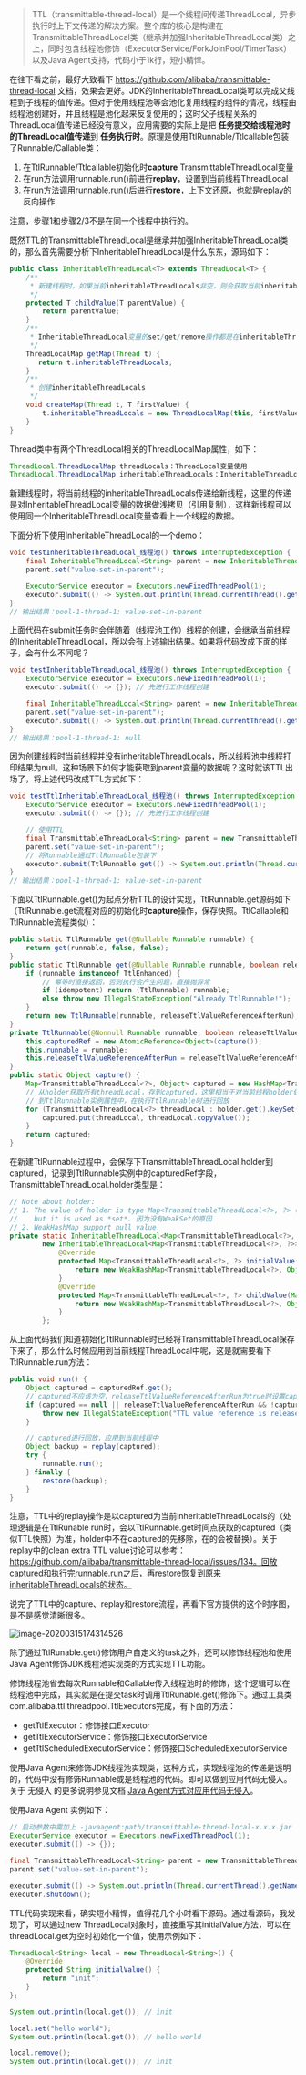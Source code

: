 > TTL（transmittable-thread-local）是一个线程间传递ThreadLocal，异步执行时上下文传递的解决方案。整个库的核心是构建在TransmittableThreadLocal类（继承并加强InheritableThreadLocal类）之上，同时包含线程池修饰（ExecutorService/ForkJoinPool/TimerTask）以及Java Agent支持，代码小于1k行，短小精悍。

在往下看之前，最好大致看下 https://github.com/alibaba/transmittable-thread-local 文档，效果会更好。JDK的InheritableThreadLocal类可以完成父线程到子线程的值传递。但对于使用线程池等会池化复用线程的组件的情况，线程由线程池创建好，并且线程是池化起来反复使用的；这时父子线程关系的ThreadLocal值传递已经没有意义，应用需要的实际上是把 **任务提交给线程池时的ThreadLocal值传递**到 **任务执行时**。原理是使用TtlRunnable/Ttlcallable包装了Runnable/Callable类：

1. 在TtlRunnable/Ttlcallable初始化时**capture** TransmittableThreadLocal变量
2. 在run方法调用runnable.run()前进行**replay**，设置到当前线程ThreadLocal
3. 在run方法调用runnable.run()后进行**restore**，上下文还原，也就是replay的反向操作

注意，步骤1和步骤2/3不是在同一个线程中执行的。



既然TTL的TransmittableThreadLocal是继承并加强InheritableThreadLocal类的，那么首先需要分析下InheritableThreadLocal是什么东东，源码如下：

```java
public class InheritableThreadLocal<T> extends ThreadLocal<T> {
    /**
     * 新建线程时，如果当前inheritableThreadLocals非空，则会获取当前inheritableThreadLocals传递给新线程
     */
    protected T childValue(T parentValue) {
        return parentValue;
    }
    /**
     * InheritableThreadLocal变量的set/get/remove操作都是在inheritableThreadLocals上
     */
    ThreadLocalMap getMap(Thread t) {
       return t.inheritableThreadLocals;
    }
    /**
     * 创建inheritableThreadLocals
     */
    void createMap(Thread t, T firstValue) {
        t.inheritableThreadLocals = new ThreadLocalMap(this, firstValue);
    }
}
```

Thread类中有两个ThreadLocal相关的ThreadLocalMap属性，如下：

```java
ThreadLocal.ThreadLocalMap threadLocals：ThreadLocal变量使用
ThreadLocal.ThreadLocalMap inheritableThreadLocals：InheritableThreadLocal变量使用
```

新建线程时，将当前线程的inheritableThreadLocals传递给新线程，这里的传递是对InheritableThreadLocal变量的数据做浅拷贝（引用复制），这样新线程可以使用同一个InheritableThreadLocal变量查看上一个线程的数据。

下面分析下使用InheritableThreadLocal的一个demo：

```java
void testInheritableThreadLocal_线程池() throws InterruptedException {
    final InheritableThreadLocal<String> parent = new InheritableThreadLocal<>();
    parent.set("value-set-in-parent");

    ExecutorService executor = Executors.newFixedThreadPool(1);
    executor.submit(() -> System.out.println(Thread.currentThread().getName() + ": " + parent.get()));
}
// 输出结果：pool-1-thread-1: value-set-in-parent
```

上面代码在submit任务时会伴随着（线程池工作）线程的创建，会继承当前线程的InheritableThreadLocal，所以会有上述输出结果。如果将代码改成下面的样子，会有什么不同呢？

```java
void testInheritableThreadLocal_线程池() throws InterruptedException {
    ExecutorService executor = Executors.newFixedThreadPool(1);
    executor.submit(() -> {}); // 先进行工作线程创建

    final InheritableThreadLocal<String> parent = new InheritableThreadLocal<>();
    parent.set("value-set-in-parent");
    executor.submit(() -> System.out.println(Thread.currentThread().getName() + ": " + parent.get()));
}
// 输出结果：pool-1-thread-1: null
```

因为创建线程时当前线程并没有inheritableThreadLocals，所以线程池中线程打印结果为null。这种场景下如何才能获取到parent变量的数据呢？这时就该TTL出场了，将上述代码改成TTL方式如下：

```java
void testTtlInheritableThreadLocal_线程池() throws InterruptedException {
    ExecutorService executor = Executors.newFixedThreadPool(1);
    executor.submit(() -> {}); // 先进行工作线程创建

    // 使用TTL
    final TransmittableThreadLocal<String> parent = new TransmittableThreadLocal<>();
    parent.set("value-set-in-parent");
    // 将Runnable通过TtlRunnable包装下
    executor.submit(TtlRunnable.get(() -> System.out.println(Thread.currentThread().getName() + ": " + parent.get())));
}
// 输出结果：pool-1-thread-1: value-set-in-parent
```

下面以TtlRunnable.get()为起点分析TTL的设计实现，TtlRunnable.get源码如下（TtlRunnable.get流程对应的初始化时**capture**操作，保存快照。TtlCallable和TtlRunnable流程类似）：

```java
public static TtlRunnable get(@Nullable Runnable runnable) {
	return get(runnable, false, false);
}
public static TtlRunnable get(@Nullable Runnable runnable, boolean releaseTtlValueReferenceAfterRun, boolean idempotent) {
	if (runnable instanceof TtlEnhanced) {
		// 幂等时直接返回，否则执行会产生问题，直接抛异常
		if (idempotent) return (TtlRunnable) runnable;
		else throw new IllegalStateException("Already TtlRunnable!");
	}
	return new TtlRunnable(runnable, releaseTtlValueReferenceAfterRun);
}
private TtlRunnable(@Nonnull Runnable runnable, boolean releaseTtlValueReferenceAfterRun) {
	this.capturedRef = new AtomicReference<Object>(capture());
	this.runnable = runnable;
	this.releaseTtlValueReferenceAfterRun = releaseTtlValueReferenceAfterRun;
}
public static Object capture() {
	Map<TransmittableThreadLocal<?>, Object> captured = new HashMap<TransmittableThreadLocal<?>, Object>();
	// 从holder获取所有threadLocal，存到captured，这里相当于对当前线程holder做一个快照保存
	// 到TtlRunnable实例属性中，在执行TtlRunnable时进行回放
	for (TransmittableThreadLocal<?> threadLocal : holder.get().keySet()) {
		captured.put(threadLocal, threadLocal.copyValue());
	}
	return captured;
}
```

在新建TtlRunnable过程中，会保存下TransmittableThreadLocal.holder到captured，记录到TtlRunnable实例中的capturedRef字段，TransmittableThreadLocal.holder类型是：

```java
// Note about holder:
// 1. The value of holder is type Map<TransmittableThreadLocal<?>, ?> (WeakHashMap implementation),
//    but it is used as *set*. 因为没有WeakSet的原因
// 2. WeakHashMap support null value.
private static InheritableThreadLocal<Map<TransmittableThreadLocal<?>, ?>> holder =
        new InheritableThreadLocal<Map<TransmittableThreadLocal<?>, ?>>() {
            @Override
            protected Map<TransmittableThreadLocal<?>, ?> initialValue() {
                return new WeakHashMap<TransmittableThreadLocal<?>, Object>();
            }
            @Override
            protected Map<TransmittableThreadLocal<?>, ?> childValue(Map<TransmittableThreadLocal<?>, ?> parentValue) {
                return new WeakHashMap<TransmittableThreadLocal<?>, Object>(parentValue);
            }
        };
```

从上面代码我们知道初始化TtlRunnable时已经将TransmittableThreadLocal保存下来了，那么什么时候应用到当前线程ThreadLocal中呢，这是就需要看下TtlRunnable.run方法：

```java
public void run() {
    Object captured = capturedRef.get();
    // captured不应该为空，releaseTtlValueReferenceAfterRun为true时设置capturedRef为null，防止当前Runnable重复执行
    if (captured == null || releaseTtlValueReferenceAfterRun && !capturedRef.compareAndSet(captured, null)) {
        throw new IllegalStateException("TTL value reference is released after run!");
    }

    // captured进行回放，应用到当前线程中
    Object backup = replay(captured);
    try {
        runnable.run();
    } finally {
        restore(backup);
    }
}
```

注意，TTL中的replay操作是以captured为当前inheritableThreadLocals的（处理逻辑是在TtlRunable run时，会以TtlRunnable.get时间点获取的captured（类似TTL快照）为准，holder中不在captured的先移除，在的会被替换）。关于replay中的clean extra TTL value讨论可以参考：https://github.com/alibaba/transmittable-thread-local/issues/134。回放captured和执行完runnable.run之后，再restore恢复到原来inheritableThreadLocals的状态。



说完了TTL中的capture、replay和restore流程，再看下官方提供的这个时序图，是不是感觉清晰很多。

![image-20200315174314526](_image/transmittable-thread-local：线程间上下文传递解决方案/image-20200315174314526.png)

除了通过TtlRunable.get()修饰用户自定义的task之外，还可以修饰线程池和使用Java Agent修饰JDK线程池实现类的方式实现TTL功能。

修饰线程池省去每次Runnable和Callable传入线程池时的修饰，这个逻辑可以在线程池中完成，其实就是在提交task时调用TtlRunable.get()修饰下。通过工具类com.alibaba.ttl.threadpool.TtlExecutors完成，有下面的方法：

- getTtlExecutor：修饰接口Executor
- getTtlExecutorService：修饰接口ExecutorService
- getTtlScheduledExecutorService：修饰接口ScheduledExecutorService



使用Java Agent来修饰JDK线程池实现类，这种方式，实现线程池的传递是透明的，代码中没有修饰Runnable或是线程池的代码。即可以做到应用代码无侵入。关于 无侵入 的更多说明参见文档 [Java Agent方式对应用代码无侵入](https://github.com/alibaba/transmittable-thread-local/blob/master/docs/developer-guide.md#java-agent方式对应用代码无侵入)。

使用Java Agent 实例如下：

```java
// 启动参数中需加上 -javaagent:path/transmittable-thread-local-x.x.x.jar
ExecutorService executor = Executors.newFixedThreadPool(1);
executor.submit(() -> {});

final TransmittableThreadLocal<String> parent = new TransmittableThreadLocal<>();
parent.set("value-set-in-parent");

executor.submit(() -> System.out.println(Thread.currentThread().getName() + ": " + parent.get()));
executor.shutdown();
```



TTL代码实现来看，确实短小精悍，值得花几个小时看下源码。通过看源码，我发现了，可以通过new ThreadLocal对象时，直接重写其initialValue方法，可以在threadLocal.get为空时初始化一个值，使用示例如下：

```java
ThreadLocal<String> local = new ThreadLocal<String>() {
    @Override
    protected String initialValue() {
        return "init";
    }
};

System.out.println(local.get()); // init

local.set("hello world");
System.out.println(local.get()); // hello world

local.remove();
System.out.println(local.get()); // init
```

